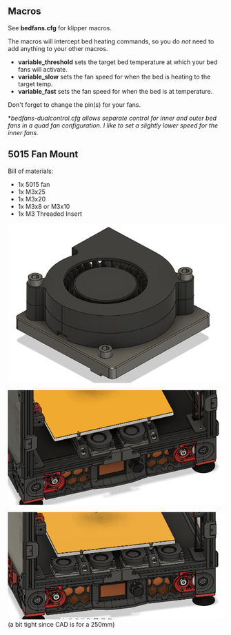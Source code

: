 ## <B>Macros</B>

See <B>bedfans.cfg</B> for klipper macros.

The macros will intercept bed heating commands, so you do <I>not</I> need to add anything to your other macros. 

* <B>variable_threshold</B> sets the target bed temperature at which your bed fans will activate.
* <B>variable_slow</B> sets the fan speed for when the bed is heating to the target temp.
* <B>variable_fast</B> sets the fan speed for when the bed is at temperature.

Don't forget to change the pin(s) for your fans.

\*<I>bedfans-dualcontrol.cfg allows separate control for inner and outer bed fans in a quad fan configuration. 
I like to set a slightly lower speed for the inner fans.</I>

## <B>5015 Fan Mount</B>

Bill of materials:
- 1x 5015 fan
- 1x M3x25
- 1x M3x20
- 1x M3x8 or M3x10
- 1x M3 Threaded Insert

![5015 Fan Mount](Images/5015_mount_isolated.png)  

![5015 Dual](Images/5015_dual.png)  

![5015 Quad](Images/5015_quad.png)  
(a bit tight since CAD is for a 250mm)